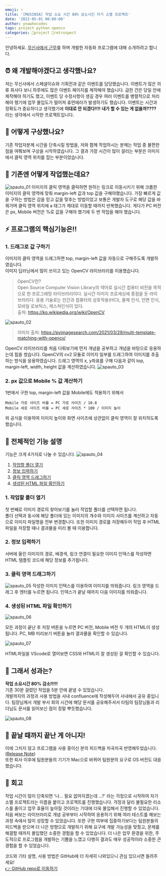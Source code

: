 ```yaml
---
emoji: ⚡️
title: '[MUSINSA] 작업 소요 시간 80% 감소시킨 자기 소멸 프로젝트'
date: '2022-05-01 00:00:00'
author: ynawhocodes
tags: project python opencv
categories: 🎳project 💭retrospect
---
```


안녕하세요. [무신사에서 근무](https://ynawhocodes.github.io/activities/musinsa/)를 하며 개발한 자동화 프로그램에 대해 소개하려고 합니다.
## ⏰ 왜 개발해야겠다고 생각했나요?
 저는 무신사에서 스페셜이슈와 기획전과 같은 이벤트를 담당했습니다. 이벤트가 많은 의류 회사다 보니 하루에도 많은 이벤트 페이지를 제작해야 했습니다. 급한 건은 당일 안에 제작해야 하기도 했고, 이벤트 당 수정사항이 생길 경우 여러 이벤트를 병렬적으로 처리해야 했기에 업무 몰입도가 떨어져 휴먼에러가 발생하기도 했습니다. 이벤트는 시간과 정확도가 중요하다고 생각했기에 **이대로 안 되겠다!!!! 내가 할 수 있는 게 없을까????** 라는 생각에서 시작한 프로젝트입니다.
  
## 👥 어떻게 구상했나요?
기존 작업자분께 시간을 단축시킬 방법을, 저와 함께 작업하시는 분께는 작업 중 불편한 점을 여쭤보며 구상을 시작하였습니다. 그 결과 가장 시간이 많이 걸리는 부분은 이미지에서 클릭 영역 위치를 잡는 부분이었습니다. 

## 👣 기존엔 어떻게 작업했는데요?
![spauto_01](spauto_01.png)
이미지의 클릭 영역을 클릭하면 원하는 링크로 이동시키기 위해 크롭한 이미지의 클릭 영역에 맞춰 margin-left 값과 top 값을 구해야했습니다. 가장 빠르게 값을 구하는 방법은 감을 믿고 값을 맞추는 방법이었고 보통은 개발자 도구로 해당 값을 바꿔가며 클릭 영역 위치에 a 태그가 제대로 이동할 때까지 반복했습니다. 게다가 PC 버전은 px, Mobile 버전은 %로 값을 구해야 했기에 두 번 작업을 해야 했습니다.

## ⚡️ 프로그램의 핵심기능은!!
### 1. 드래그로 값 구하기  
이미지의 클릭 영역을 드래그하면 top, margin-left 값을 자동으로 구해주도록 개발하였습니다.  
이미지 딥러닝에서 많이 쓰이고 있는 OpenCV 라이브러리를 이용했습니다.
> OpenCV란?  
> Open Source Computer Vision Library의 약어로 실시간 컴퓨터 비전을 목적으로 한 프로그래밍 라이브러리이다. 실시간 이미지 프로세싱에 중점을 둔 라이브러리다. 응용 기술로는 인간과 컴퓨터의 상호작용(HCI), 물체 인식, 안면 인식, 모바일 로보틱스, 제스쳐인식이 있다.  
> 출처: https://ko.wikipedia.org/wiki/OpenCV

![spauto_02](spauto_02.png)
> 이미지 출처: https://pyimagesearch.com/2021/03/29/multi-template-matching-with-opencv/ 

OpenCV 라이브러리를 처음 다뤄보기에 먼저 개념을 공부하고 개념을 바탕으로 응용하는데 힘을 썼습니다. OpenCV의 cv2 모듈로 이미지 일부를 드래그하여 이미지를 추출하는 방식을 응용하였습니다. 드래그 영역의 x, y좌표를 구해 다음과 같이 top, margin-left, width, height 값을 계산하였습니다.
![spauto_03](spauto_03.png)
  
### 2. px 값으로 Mobile % 값 계산하기
1번에서 구한 top, margin-left 값을 Mobile에도 적용하기 위해서
```
Mobile 가로 사이즈 비율 = PC 가로 사이즈 / 10.8
Mobile 세로 사이즈 비율 = PC 세로 사이즈 * 100 / 이미지 높이
```
위 공식을 이용하여 이미지 높이와 화면 사이즈에 상관없이 클릭 영역이 잘 위치하도록 했습니다.
   
## 🔧 전체적인 기능 설명
기능은 크게 4가지로 나눌 수 있습니다.
![spauto_04](spauto_04.png)

1. [작업할 폴더 열기](#1-작업할-폴더-열기)
2. [정보 입력하기](#2정보-입력하기)
3. [클릭 영역 드래그하기](#3-클릭-영역-드래그하기)
4. [생성된 HTML 파일 확인하기](#4-생성된-html-파일-확인하기)

### 1. 작업할 폴더 열기
첫 번째로 이미지 경로의 찾아보기를 눌러 작업할 폴더를 선택하면 됩니다.  
폴더 선택과 동시에 해당 폴더에 있는 이미지의 개수와 이미지 사이즈를 계산하고 자동으로 이미지 파일명을 전부 변경합니다.
또한 이미지 경로를 저장해두어 작업 후 HTML 파일을 저장할 때나 결과물을 미리 볼 때 이용합니다.
### 2. 정보 입력하기
서버에 올린 이미지의 경로, 배경색, 링크 연결이 필요한 이미지 인덱스를 작성하면 HTML 템플릿 코드에 해당 정보를 추가됩니다.
### 3. 클릭 영역 드래그하기
![spauto_05](gif_04.gif)
작성한 이미지 인텍스를 이용하여 이미지를 띄워줍니다. 링크 영역을 드래그 후 엔터를 누르면 됩니다.
인덱스가 끝날 때까지 다음 이미지를 띄워줍니다.
### 4. 생성된 HTML 파일 확인하기
![spauto_06](gif_06.gif)
  
모든 과정이 끝난 후 저장 버튼을 누르면 PC 버전, Mobile 버전 두 개의 HTML이 생성됩니다. PC, MB 미리보기 버튼을 눌러 결과물을 확인할 수 있습니다.
  
![spauto_07](gif_07.gif)
  
HTML파일을 VScode로 열어보면 CSS와 HTML이 잘 생성된 걸 확인할 수 있습니다.
## 🎉 그래서 성과는?
**작업 소요시간 80% 감소!!!!!**  
기존 30분 걸렸던 작업을 5분 안에 끝낼 수 있었습니다.  
개발까지의 과정과 사용 방법을 사내 confluence에 작성해두어 사내에서 공유 중입니다. 
팀장님께서 개발 부서 회의 시간에 해당 문서를 공유해주셔서 타팀의 팀장님들과 리더님도 문서를 읽어보신 점이 정말 뿌듯했습니다.
  
![spauto_08](spauto_08.png)
## 📄 끝날 때까지 끝난 게 아니지!

이에 그치지 않고 프로그램을 사용 중이신 분의 피드백을 차곡차곡 반영해두었습니다. ([Release Note](https://github.com/ynawhocodes/self-perish-project#release-note))  
또한 퇴사 이후에 팀원분들의 기기가 Mac으로 바뀌어 팀원분의 요구로 OS 버전도 대응했습니다.
## 💭 회고
 작업 시간이 많이 단축되면 '나... 필요 없어지겠는데 ...?' 라는 걱정으로 시작하여 자기 소멸 프로젝트라는 이름을 붙이고 프로젝트를 진행했습니다. 걱정과 달리 불필요한 리소스를 줄이고 업무 효율이 높아질 것이라는 기대에 더욱 몰입해서 진행할 수 있었습니다. 처음 써보는 라이브러리로 개념 공부부터 시작하여 응용하기 위해 여러 테스트를 해보는 과정 속에서 많이 성장할 수 있었습니다. 또한 구현 여부에 집중하기보다는 팀원분들의 피드백을 받으며 더 나은 방향으로 개발하기 위해 요구에 개발 가능성을 맞췄고, 문제를 해결할 때까지 몰입했던 소중한 경험을 할 수 있었습니다.
더 나은 업무 환경을 위한, 주도적으로 프로그램을 개발하는 기쁨을 느꼈고 다행히 결과도 매우 성공적이라 소중한 큰 경험을 할 수 있었습니다.

코드와 기타 설명, 사용 방법은 GitHub에 더 자세히 나와있으니 관심 있으시면 들려주세요!  
[👉 GitHub repo로 이동하기](https://github.com/ynawhocodes/self-perish-project)

```toc
```
